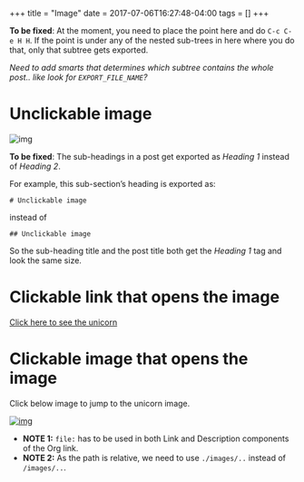+++
title = "Image"
date = 2017-07-06T16:27:48-04:00
tags = []
+++

**To be fixed**: At the moment, you need to place the point here and do `C-c C-e H H`. If the point is under any of the nested sub-trees in here where you do that, only that subtree gets exported.

*Need to add smarts that determines which subtree contains the whole post.. like look for `EXPORT_FILE_NAME`?*


# Unclickable image

![img](./images/org-mode-unicorn-logo.png)

**To be fixed**: The sub-headings in a post get exported as *Heading 1* instead of *Heading 2*.

For example, this sub-section&rsquo;s heading is exported as:

    # Unclickable image

instead of

    ## Unclickable image

So the sub-heading title and the post title both get the *Heading 1* tag and look the same size.


# Clickable link that opens the image

[Click here to see the unicorn](./images/org-mode-unicorn-logo.png)


# Clickable image that opens the image

Click below image to jump to the unicorn image.

[![img](./images/org-mode-unicorn-logo.png)](images/org-mode-unicorn-logo.png)

-   **NOTE 1:** `file:` has to be used in both Link and Description components of the Org link.
-   **NOTE 2:** As the path is relative, we need to use `./images/..` instead of `/images/..`.
